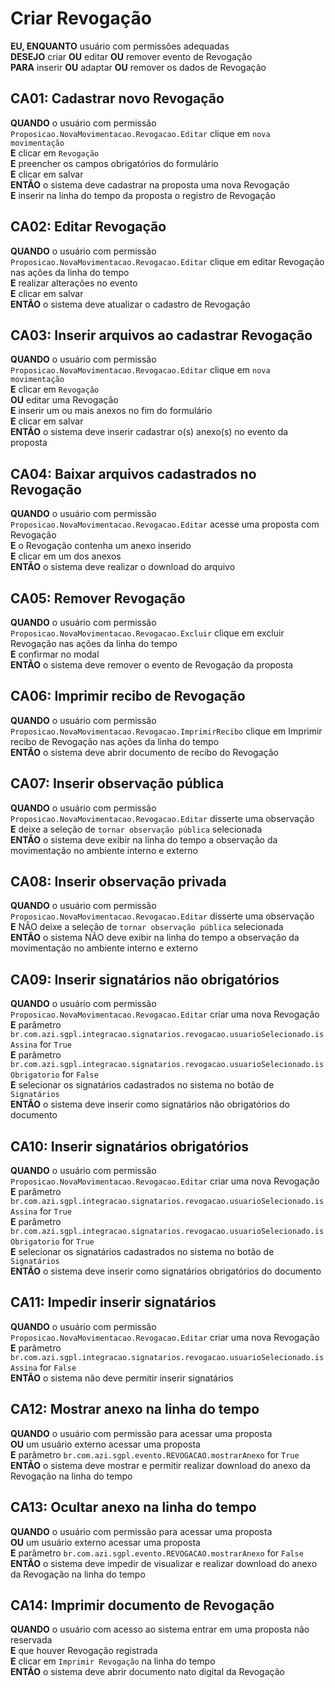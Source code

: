 # Criar Revogação

**EU, ENQUANTO** usuário com permissões adequadas\
**DESEJO** criar **OU** editar **OU** remover evento de Revogação\
**PARA** inserir **OU** adaptar **OU** remover os dados de Revogação

## CA01: Cadastrar novo Revogação

**QUANDO** o usuário com permissão `Proposicao.NovaMovimentacao.Revogacao.Editar` clique em `nova movimentação`\
**E** clicar em `Revogação`\
**E** preencher os campos obrigatórios do formulário\
**E** clicar em salvar\
**ENTÃO** o sistema deve cadastrar na proposta uma nova Revogação\
**E** inserir na linha do tempo da proposta o registro de Revogação

## CA02: Editar Revogação

**QUANDO** o usuário com permissão `Proposicao.NovaMovimentacao.Revogacao.Editar` clique em editar Revogação nas ações da linha do tempo\
**E** realizar alterações no evento\
**E** clicar em salvar\
**ENTÃO** o sistema deve atualizar o cadastro de Revogação

## CA03: Inserir arquivos ao cadastrar Revogação

**QUANDO** o usuário com permissão `Proposicao.NovaMovimentacao.Revogacao.Editar` clique em `nova movimentação`\
**E** clicar em `Revogação`\
**OU** editar uma Revogação\
**E** inserir um ou mais anexos no fim do formulário\
**E** clicar em salvar\
**ENTÃO** o sistema deve inserir cadastrar o(s) anexo(s) no evento da proposta

## CA04: Baixar arquivos cadastrados no Revogação

**QUANDO** o usuário com permissão `Proposicao.NovaMovimentacao.Revogacao.Editar` acesse uma proposta com Revogação\
**E** o Revogação contenha um anexo inserido\
**E** clicar em um dos anexos\
**ENTÃO** o sistema deve realizar o download do arquivo

## CA05: Remover Revogação

**QUANDO** o usuário com permissão `Proposicao.NovaMovimentacao.Revogacao.Excluir` clique em excluir Revogação nas ações da linha do tempo\
**E** confirmar no modal\
**ENTÃO** o sistema deve remover o evento de Revogação da proposta

## CA06: Imprimir recibo de Revogação

**QUANDO** o usuário com permissão `Proposicao.NovaMovimentacao.Revogacao.ImprimirRecibo` clique em Imprimir recibo de Revogação nas ações da linha do tempo\
**ENTÃO** o sistema deve abrir documento de recibo do Revogação

## CA07: Inserir observação pública

**QUANDO** o usuário com permissão `Proposicao.NovaMovimentacao.Revogacao.Editar` disserte uma observação\
**E** deixe a seleção de `tornar observação pública` selecionada\
**ENTÃO** o sistema deve exibir na linha do tempo a observação da movimentação no ambiente interno e externo

## CA08: Inserir observação privada

**QUANDO** o usuário com permissão `Proposicao.NovaMovimentacao.Revogacao.Editar` disserte uma observação\
**E** NÃO deixe a seleção de `tornar observação pública` selecionada\
**ENTÃO** o sistema NÃO deve exibir na linha do tempo a observação da movimentação no ambiente interno e externo

## CA09: Inserir signatários não obrigatórios

**QUANDO** o usuário com permissão `Proposicao.NovaMovimentacao.Revogacao.Editar` criar uma nova Revogação\
**E** parâmetro `br.com.azi.sgpl.integracao.signatarios.revogacao.usuarioSelecionado.isAssina` for `True`\
**E** parâmetro `br.com.azi.sgpl.integracao.signatarios.revogacao.usuarioSelecionado.isObrigatorio` for `False`\
**E** selecionar os signatários cadastrados no sistema no botão de `Signatários`\
**ENTÃO** o sistema deve inserir como signatários não obrigatórios do documento

## CA10: Inserir signatários obrigatórios

**QUANDO** o usuário com permissão `Proposicao.NovaMovimentacao.Revogacao.Editar` criar uma nova Revogação\
**E** parâmetro `br.com.azi.sgpl.integracao.signatarios.revogacao.usuarioSelecionado.isAssina` for `True`\
**E** parâmetro `br.com.azi.sgpl.integracao.signatarios.revogacao.usuarioSelecionado.isObrigatorio` for `True`\
**E** selecionar os signatários cadastrados no sistema no botão de `Signatários`\
**ENTÃO** o sistema deve inserir como signatários obrigatórios do documento

## CA11: Impedir inserir signatários

**QUANDO** o usuário com permissão `Proposicao.NovaMovimentacao.Revogacao.Editar` criar uma nova Revogação\
**E** parâmetro `br.com.azi.sgpl.integracao.signatarios.revogacao.usuarioSelecionado.isAssina` for `False`\
**ENTÃO** o sistema não deve permitir inserir signatários

## CA12: Mostrar anexo na linha do tempo

**QUANDO** o usuário com permissão para acessar uma proposta\
**OU** um usuário externo acessar uma proposta\
**E** parâmetro `br.com.azi.sgpl.evento.REVOGACAO.mostrarAnexo` for `True`\
**ENTÃO** o sistema deve mostrar e permitir realizar download do anexo da Revogação na linha do tempo

## CA13: Ocultar anexo na linha do tempo

**QUANDO** o usuário com permissão para acessar uma proposta\
**OU** um usuário externo acessar uma proposta\
**E** parâmetro `br.com.azi.sgpl.evento.REVOGACAO.mostrarAnexo` for `False`\
**ENTÃO** o sistema deve impedir de visualizar e realizar download do anexo da Revogação na linha do tempo

## CA14: Imprimir documento de Revogação

**QUANDO** o usuário com acesso ao sistema entrar em uma proposta não reservada\
**E** que houver Revogação registrada\
**E** clicar em `Imprimir Revogação` na linha do tempo\
**ENTÃO** o sistema deve abrir documento nato digital da Revogação

